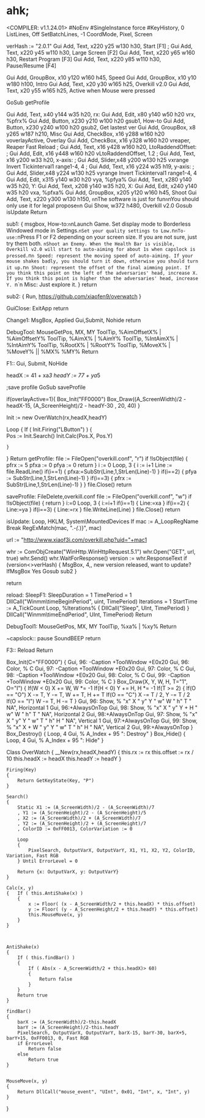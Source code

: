 # ahk;
<COMPILER: v1.1.24.01>
#NoEnv
#SingleInstance force
#KeyHistory, 0
ListLines, Off
SetBatchLines, -1
CoordMode, Pixel, Screen

verHash := "2.0.1"
Gui Add, Text, x220 y25 w130 h30, Start [F1]
; Gui Add, Text, x220 y45 w110 h30, Large Screen [F2]
Gui Add, Text, x220 y65 w160 h30, Restart Program [F3]
Gui Add, Text, x220 y85 w110 h30, Pause/Resume [F4]

Gui Add, GroupBox, x10 y120 w160 h45, Speed
Gui Add, GroupBox, x10 y10 w180 h100, Intro
Gui Add, Text, x20 y30 w165 h25, Overkill v2.0 
Gui Add, Text, x20 y55 w165 h25, Active when Mouse were pressed

GoSub getProfile

Gui Add, Text, x40 y144 w35 h20, rx:
Gui Add, Edit, x80 y140 w50 h20 vrx, %pfrx%
Gui Add, Button, x230 y210 w100 h20 gsub1, How-to
Gui Add, Button, x230 y240 w100 h20 gsub2, Get lastest ver
Gui Add, GroupBox, x8 y265 w187 h210, Misc
Gui Add, CheckBox, x16 y288 w160 h20 voverlayActive, Overlay
Gui Add, CheckBox, x16 y328 w160 h20 vreaper, Reaper Fast Reload
; Gui Add, Text, x16 y428 w160 h20, LtoRaddendOffset:
; Gui Add, Edit, x16 y448 w160 h20 vLtoRaddendOffset, 1.2
; Gui Add, Text, x16 y200 w33 h20, x-axis:
; Gui Add, Slider,x48 y200 w130 h25 vxrange Invert Tickinterval1 range1-4, 4
; Gui Add, Text, x16 y224 w35 h19, y-axis:
; Gui Add, Slider,x48 y224 w130 h25 vyrange Invert Tickinterval1 range1-4, 4
Gui Add, Edit, x315 y140 w30 h20 vya, %pfya%
Gui Add, Text, x280 y140 w35 h20, Y:
Gui Add, Text, x208 y140 w35 h20, X:
Gui Add, Edit, x240 y140 w35 h20 vxa, %pfxa%
Gui Add, GroupBox, x205 y120 w160 h45, Shoot 
Gui Add, Text, x220 y300 w130 h150, `n`nThe software is just for fun`n`nYou should only use it for legal propose`n`n
Gui Show, w372 h480, Overkill v2.0
Gosub isUpdate
Return

sub1:
{
msgbox, How-to:`n`nLaunch Game. Set display mode to Borderless Windowed mode in Settings.`nSet your quality settings to Low.`n`nTo-use:`nPress F1 or F2 depending on your screen size. If you are not sure, just try them both. `nShoot an Enemy. When the Health Bar is visible, Overkill v2.0 will start to auto-aiming for about 1s when capslock is pressed.`n`n Speed: represent the moving speed of auto-aiming. If your mouse shakes badly, you should turn it down, otherwise you should turn it up.`n`n Shoot: represent the offset of the final aimming point. If you think this point on the left of the adversaries' head, increase X. If you think this point is higher than the adversaries' head, increase Y. `n`n Misc: Just explore it.
}
return

sub2:
{
Run, https://github.com/xiaofen9/overwatch
}

GuiClose:
ExitApp
return

Change1:
MsgBox,  Applied
Gui,Submit, Nohide
return

DebugTool:
MouseGetPos, MX, MY
ToolTip, %AimOffsetX% | %AimOffsetY%
ToolTip, %AimX% | %AimY%
ToolTip, %IntAimX% | %IntAimY%
ToolTip, %RootX% | %RootY%
ToolTip, %MoveX% | %MoveY% || %MX% %MY%
Return


F1::
Gui, Submit, NoHide

headX := 41 + xa*3
headY := 77 + ya*5



;save profile
GoSub saveProfile

if(overlayActive=1){
Box_Init("FF0000")
Box_Draw((A_ScreenWidth)/2 - headX-15, (A_ScreenHeight)/2 - headY-30
	, 20, 40)
}

Init := new OverWatch(rx,headX,headY)

Loop
{
	If ( Init.Firing("LButton") )
	{	
			Pos := Init.Search()
			Init.Calc(Pos.X, Pos.Y)

	}
}
Return
getProfile:
file := FileOpen("overkill.conf", "r")
if !IsObject(file)
{	
	pfrx := 5
	pfxa := 0
	pfya := 0
	return
}
i := 0
Loop, 3
{	i := i+1
    Line := file.ReadLine()
	if(i==1)
	{
	pfxa:=SubStr(Line,1,StrLen(Line)-1)
	}
	if(i==2)
	{
	pfya := SubStr(Line,1,StrLen(Line)-1)
	}
	if(i==3)
	{
	pfrx := SubStr(Line,1,StrLen(Line)-1)
	}
}
file.Close()
return

saveProfile:
FileDelete,overkill.conf
file := FileOpen("overkill.conf", "w")
if !IsObject(file)
{
	return
}
i:=0
Loop, 3
{	i:=i+1
	if(i==1)
	{
	Line:=xa
	}
	if(i==2)
	{
	Line:=ya
	}
	if(i==3)
	{
	Line:=rx
	}
	file.WriteLine(Line)
}
file.Close()
return




isUpdate:
Loop, HKLM, System\MountedDevices
If mac := A_LoopRegName
	Break
RegExMatch(mac, ".*-(.*)}", mac)

url := "http://www.xiaof3i.com/overkill.php?uid="+mac1

whr := ComObjCreate("WinHttp.WinHttpRequest.5.1")
whr.Open("GET", url, true)
whr.Send()
whr.WaitForResponse()
version := whr.ResponseText
if (version<>verHash)
{
	MsgBox, 4,, new version released, want to update?
	IfMsgBox Yes
    	Gosub sub2
}

return


reload:
SleepF1:
SleepDuration = 1
TimePeriod = 1
DllCall("Winmm\timeBeginPeriod", uint, TimePeriod)
Iterations = 1
StartTime := A_TickCount
Loop, %Iterations% {
DllCall("Sleep", UInt, TimePeriod)
}
DllCall("Winmm\timeEndPeriod", UInt, TimePeriod)
Return


DebugTool1:
MouseGetPos, MX, MY
ToolTip, %xa% | %xy%
Return

~capslock::
pause
SoundBEEP
return

F3::
Reload
Return

Box_Init(C="FF0000") {
Gui, 96: -Caption +ToolWindow +E0x20
Gui, 96: Color, % C
Gui, 97: -Caption +ToolWindow +E0x20
Gui, 97: Color, % C
Gui, 98: -Caption +ToolWindow +E0x20
Gui, 98: Color, % C
Gui, 99: -Caption +ToolWindow +E0x20
Gui, 99: Color, % C
}
Box_Draw(X, Y, W, H, T="1", O="I") {
If(W < 0)
X += W, W *= -1
If(H < 0)
Y += H, H *= -1
If(T >= 2)
{
If(O == "O")
X -= T, Y -= T, W += T, H += T
If(O == "C")
X -= T / 2, Y -= T / 2
If(O == "I")
W -= T, H -= T
}
Gui, 96: Show, % "x" X " y" Y " w" W " h" T " NA", Horizontal 1
Gui, 96:+AlwaysOnTop
Gui, 98: Show, % "x" X " y" Y + H " w" W " h" T " NA", Horizontal 2
Gui, 98:+AlwaysOnTop
Gui, 97: Show, % "x" X " y" Y " w" T " h" H " NA", Vertical 1
Gui, 97:+AlwaysOnTop
Gui, 99: Show, % "x" X + W " y" Y " w" T " h" H " NA", Vertical 2
Gui, 99:+AlwaysOnTop
}
Box_Destroy() {
Loop, 4
Gui, % A_Index + 95 ":  Destroy"
}
Box_Hide() {
Loop, 4
Gui, % A_Index + 95 ":  Hide"
}

Class OverWatch
{
	__New(rx,headX,headY)
	{
		this.rx := rx
		this.offset := rx / 10
		this.headX := headX
		this.headY := headY
	}

	Firing(Key)
	{
		Return GetKeyState(Key, "P")
	}

	Search()
	{
		Static X1 := (A_ScreenWidth)/2 - (A_ScreenWidth)/7
		, Y1 := (A_ScreenHeight)/2 - (A_ScreenHeight)/5
		, X2 := (A_ScreenWidth)/2 + (A_ScreenWidth)/7
		, Y2 := (A_ScreenHeight)/2 + (A_ScreenHeight)/7
		, ColorID := 0xFF0013, ColorVariation := 0

		Loop
		{
			PixelSearch, OutputVarX, OutputVarY, X1, Y1, X2, Y2, ColorID, Variation, Fast RGB
		} Until ErrorLevel = 0

		Return {x: OutputVarX, y: OutputVarY}
	}

	Calc(x, y)
	{	If ( this.AntiShake(x) )
		{
			x := Floor( (x - A_ScreenWidth/2 + this.headX) * this.offset) 
			y := Floor( (y - A_ScreenHeight/2 + this.headY) * this.offset) 
			this.MouseMove(x, y)
		}
	}



	AntiShake(x)
	{
		If ( this.findBar() )
		{
			If ( Abs(x - A_ScreenWidth/2 + this.headX)> 60)
			{
				Return false
			}
		}
		Return true
	}

	findBar()
	{
		barX := (A_ScreenWidth)/2-this.headX
		barY := (A_ScreenHeight)/2-this.headY
		PixelSearch, OutputVarX, OutputVarY, barX-15, barY-30, barX+5, barY+15, 0xFF0013, 0, Fast RGB
		if ErrorLevel
   			Return false
		else
    		Return true
	}
	

	MouseMove(x, y)
	{
		Return DllCall("mouse_event", "UInt", 0x01, "Int", x, "Int", y)
	}
}
